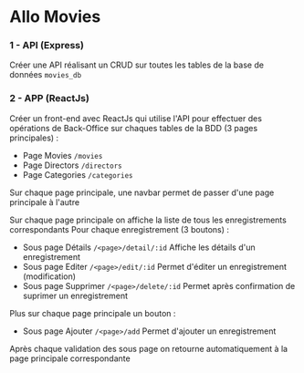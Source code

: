 # Allo Movies

### 1 - API (Express)

Créer une API réalisant un CRUD sur toutes les tables de la base de données `movies_db`

### 2 - APP (ReactJs)

Créer un front-end avec ReactJs qui utilise l'API pour effectuer des opérations de Back-Office sur chaques tables de la BDD (3 pages principales) :
- Page Movies `/movies`
- Page Directors `/directors`
- Page Categories `/categories`

Sur chaque page principale, une navbar permet de passer d'une page principale à l'autre

Sur chaque page principale on affiche la liste de tous les enregistrements correspondants
Pour chaque enregistrement (3 boutons) :
- Sous page Détails `/<page>/detail/:id` Affiche les détails d'un enregistrement
- Sous page Editer `/<page>/edit/:id` Permet d'éditer un enregistrement (modification)
- Sous page Supprimer `/<page>/delete/:id` Permet après confirmation de suprimer un enregistrement

Plus sur chaque page principale un bouton :
- Sous page Ajouter  `/<page>/add` Permet d'ajouter un enregistrement

Après chaque validation des sous page on retourne automatiquement à la page principale correspondante
